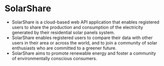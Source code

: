 # SolarShare

- SolarShare is a cloud-based web API application that enables registered users to share the production and consumption of the electricity generated by their residential solar panels system. 
- SolarShare enables registered users to compare their data with other users in their area or across the world, and to join a community of solar enthusiasts who are committed to a greener future.
- SolarShare aims to promote renewable energy and foster a community of environmentally conscious consumers.
